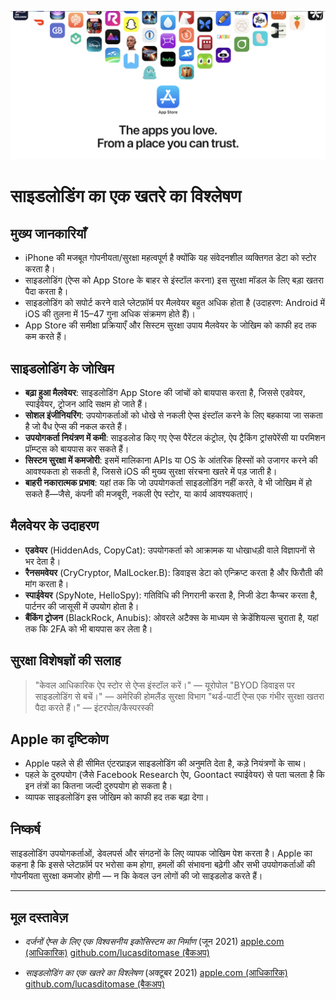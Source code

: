 ![Banner](../assets/banner.png)

# साइडलोडिंग का एक खतरे का विश्लेषण

## मुख्य जानकारियाँ

- iPhone की मजबूत गोपनीयता/सुरक्षा महत्वपूर्ण है क्योंकि यह संवेदनशील व्यक्तिगत डेटा को स्टोर करता है।
- साइडलोडिंग (ऐप्स को App Store के बाहर से इंस्टॉल करना) इस सुरक्षा मॉडल के लिए बड़ा खतरा पैदा करता है।
- साइडलोडिंग को सपोर्ट करने वाले प्लेटफ़ॉर्म पर मैलवेयर बहुत अधिक होता है (उदाहरण: Android में iOS की तुलना में 15–47 गुना अधिक संक्रमण होते हैं)।
- App Store की समीक्षा प्रक्रियाएँ और सिस्टम सुरक्षा उपाय मैलवेयर के जोखिम को काफी हद तक कम करते हैं।

## साइडलोडिंग के जोखिम

- **बढ़ा हुआ मैलवेयर**: साइडलोडिंग App Store की जांचों को बायपास करता है, जिससे एडवेयर, स्पाईवेयर, ट्रोजन आदि सक्षम हो जाते हैं।
- **सोशल इंजीनियरिंग**: उपयोगकर्ताओं को धोखे से नकली ऐप्स इंस्टॉल करने के लिए बहकाया जा सकता है जो वैध ऐप्स की नकल करते हैं।
- **उपयोगकर्ता नियंत्रण में कमी**: साइडलोड किए गए ऐप्स पैरेंटल कंट्रोल, ऐप ट्रैकिंग ट्रांसपेरेंसी या परमिशन प्रॉम्प्ट्स को बायपास कर सकते हैं।
- **सिस्टम सुरक्षा में कमजोरी**: इसमें मालिकाना APIs या OS के आंतरिक हिस्सों को उजागर करने की आवश्यकता हो सकती है, जिससे iOS की मुख्य सुरक्षा संरचना खतरे में पड़ जाती है।
- **बाहरी नकारात्मक प्रभाव**: यहां तक कि जो उपयोगकर्ता साइडलोडिंग नहीं करते, वे भी जोखिम में हो सकते हैं—जैसे, कंपनी की मजबूरी, नकली ऐप स्टोर, या कार्य आवश्यकताएं।

## मैलवेयर के उदाहरण

- **एडवेयर** (HiddenAds, CopyCat): उपयोगकर्ता को आक्रामक या धोखाधड़ी वाले विज्ञापनों से भर देता है।
- **रैनसमवेयर** (CryCryptor, MalLocker.B): डिवाइस डेटा को एन्क्रिप्ट करता है और फिरौती की मांग करता है।
- **स्पाईवेयर** (SpyNote, HelloSpy): गतिविधि की निगरानी करता है, निजी डेटा कैप्चर करता है, पार्टनर की जासूसी में उपयोग होता है।
- **बैंकिंग ट्रोजन** (BlackRock, Anubis): ओवरले अटैक्स के माध्यम से क्रेडेंशियल्स चुराता है, यहां तक कि 2FA को भी बायपास कर लेता है।

## सुरक्षा विशेषज्ञों की सलाह

> "केवल आधिकारिक ऐप स्टोर से ऐप्स इंस्टॉल करें।" — यूरोपोल
> "BYOD डिवाइस पर साइडलोडिंग से बचें।" — अमेरिकी होमलैंड सुरक्षा विभाग
> "थर्ड-पार्टी ऐप्स एक गंभीर सुरक्षा खतरा पैदा करते हैं।" — इंटरपोल/कैस्परस्की

## Apple का दृष्टिकोण

- Apple पहले से ही सीमित एंटरप्राइज़ साइडलोडिंग की अनुमति देता है, कड़े नियंत्रणों के साथ।
- पहले के दुरुपयोग (जैसे Facebook Research ऐप, Goontact स्पाईवेयर) से पता चलता है कि इन तंत्रों का कितना जल्दी दुरुपयोग हो सकता है।
- व्यापक साइडलोडिंग इस जोखिम को काफी हद तक बढ़ा देगा।

## निष्कर्ष

साइडलोडिंग उपयोगकर्ताओं, डेवलपर्स और संगठनों के लिए व्यापक जोखिम पेश करता है। Apple का कहना है कि इससे प्लेटफ़ॉर्म पर भरोसा कम होगा, हमलों की संभावना बढ़ेगी और सभी उपयोगकर्ताओं की गोपनीयता सुरक्षा कमजोर होगी — न कि केवल उन लोगों की जो साइडलोड करते हैं।

---

## मूल दस्तावेज़

- *दर्जनों ऐप्स के लिए एक विश्वसनीय इकोसिस्टम का निर्माण* (जून 2021)
  [apple.com (आधिकारिक)](https://www.apple.com/privacy/docs/Building_a_Trusted_Ecosystem_for_Millions_of_Apps.pdf)
  [github.com/lucasditomase (बैकअप)](https://github.com/lucasditomase/app-restrictions/blob/main/summary.pdf)

- *साइडलोडिंग का एक खतरे का विश्लेषण* (अक्टूबर 2021)
  [apple.com (आधिकारिक)](https://www.apple.com/privacy/docs/Building_a_Trusted_Ecosystem_for_Millions_of_Apps_A_Threat_Analysis_of_Sideloading.pdf)
  [github.com/lucasditomase (बैकअप)](https://github.com/lucasditomase/app-restrictions/blob/main/threat-analysis.pdf)
